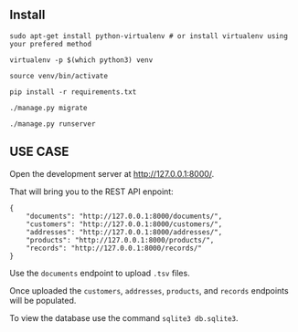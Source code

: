 ## Install
```
sudo apt-get install python-virtualenv # or install virtualenv using your prefered method 

virtualenv -p $(which python3) venv

source venv/bin/activate

pip install -r requirements.txt

./manage.py migrate

./manage.py runserver
```

## USE CASE

Open the development server at http://127.0.0.1:8000/.

That will bring you to the REST API enpoint:
```
{
    "documents": "http://127.0.0.1:8000/documents/",
    "customers": "http://127.0.0.1:8000/customers/",
    "addresses": "http://127.0.0.1:8000/addresses/",
    "products": "http://127.0.0.1:8000/products/",
    "records": "http://127.0.0.1:8000/records/"
}
```

Use the `documents` endpoint to upload `.tsv` files.

Once uploaded the `customers`, `addresses`, `products`, and `records` endpoints will be populated.

To view the database use the command `sqlite3 db.sqlite3`.
